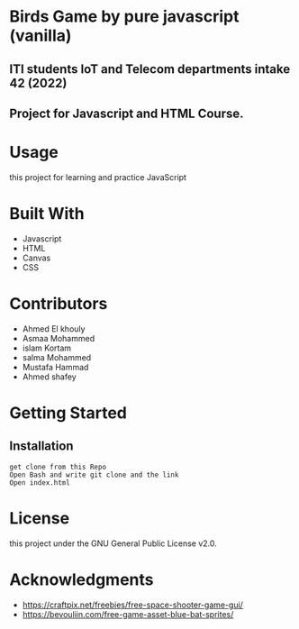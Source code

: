 # Birds Game by pure javascript (vanilla)
## ITI students IoT and Telecom departments intake 42 (2022)
## Project for Javascript and HTML Course.


# Usage
this project for learning and practice JavaScript

# Built With
- Javascript
- HTML
- Canvas
- CSS

# Contributors
- Ahmed El khouly
- Asmaa Mohammed
- islam Kortam
- salma Mohammed
- Mustafa Hammad
- Ahmed shafey

# Getting Started
## Installation
```
get clone from this Repo
Open Bash and write git clone and the link
Open index.html
```

# License
this project under the GNU General Public License v2.0.

# Acknowledgments
- https://craftpix.net/freebies/free-space-shooter-game-gui/
- https://bevouliin.com/free-game-asset-blue-bat-sprites/


